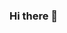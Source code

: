 ### Hi there 👋

<!--
**louiseandrade/louiseandrade** is a ✨ _special_ ✨ repository because its `README.md` (this file) appears on your GitHub profile.

<a href="https://www.linkedin.com/in/louise-andrade/"><img align=”left” src="file:///C:/Users/T-Gamer/Downloads/cloud%20girls/Louise%20Andrade.gif"/></a>

Here are some ideas to get you started:

- 🔭 I’m currently working on ...
- 🌱 I’m currently learning ...
- 👯 I’m looking to collaborate on ...
- 🤔 I’m looking for help with ...
- 💬 Ask me about ...
- 📫 How to reach me: ...
- 😄 Pronouns: ...
- ⚡ Fun fact: ...
-->
